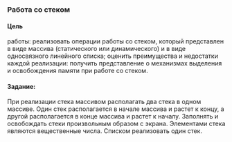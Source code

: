 ### Работа со стеком
#### Цель
работы:
реализовать
операции
работы
со
стеком,
который
представлен в виде массива (статического или динамического) и в виде
односвязного линейного списка; оценить преимущества и недостатки
каждой реализации: получить представление о механизмах выделения и
освобождения памяти при работе со стеком.

#### Задание:
При реализации стека массивом располагать два
стека в одном массиве. Один стек располагается
в начале массива и растет к концу, а другой
располагается в конце массива и растет к началу.
Заполнять и освобождать стеки произвольным
образом с экрана. Элементами стека являются
вещественные числа. Списком реализовать один
стек.
